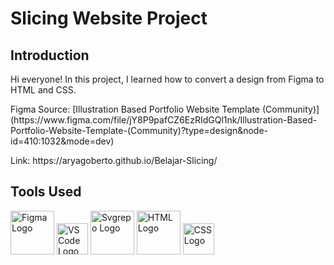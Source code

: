 # Slicing Website Project

## Introduction

Hi everyone! In this project, I learned how to convert a design from Figma to HTML and CSS.

<p>Figma Source: [Illustration Based Portfolio Website Template (Community)](https://www.figma.com/file/jY8P9pafCZ6EzRIdGQl1nk/Illustration-Based-Portfolio-Website-Template-(Community)?type=design&node-id=410:1032&mode=dev) </p>
<p></p>Link: https://aryagoberto.github.io/Belajar-Slicing/</p>

## Tools Used
   <img src="https://github.com/AryaGoberto/Belajar-Slicing/assets/75926720/14fd1dd7-2c9f-45b9-87a7-11885104a510" alt="Figma Logo" width="70">
   <img src="https://github.com/AryaGoberto/Belajar-Slicing/assets/75926720/46c495f1-0dda-4117-a354-475685ca63dc" alt="VS Code Logo" width="50">
   <img src="https://github.com/AryaGoberto/Belajar-Slicing/assets/75926720/905a15ad-5fe0-4ff6-aacb-f777ca5bff5a" alt="Svgrepo Logo" width="70">
   <img src="https://github.com/AryaGoberto/Belajar-Slicing/assets/75926720/14f5e752-1ccd-4265-90ff-bd486d991537" alt="HTML Logo" width="70">
   <img src="https://github.com/AryaGoberto/Belajar-Slicing/assets/75926720/3d1aee08-7bf3-454c-8114-7d0690ba394c" alt="CSS Logo" width="50">
